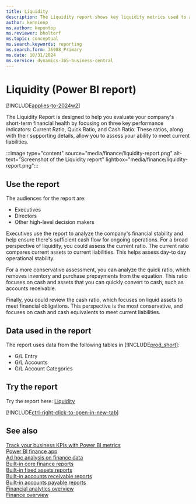 ```yaml
---
title: Liquidity
description: The Liquidity report shows key liquidity metrics used to analyze an organization's ability to meet current liabilities.
author: kennienp
ms.author: kepontop
ms.reviewer: bholtorf
ms.topic: conceptual
ms.search.keywords: reporting
ms.search.form: 36988_Primary
ms.date: 10/31/2024
ms.service: dynamics-365-business-central
---
```


# Liquidity (Power BI report)

[!INCLUDE[applies-to-2024w2](includes/applies-to-2024w2.md)]

The Liquidity Report is designed to help you evaluate your company's short-term financial health by focusing on three key performance indicators: Current Ratio, Quick Ratio, and Cash Ratio. These ratios, along with their supporting details, allow you to assess your ability to meet current liabilities.

:::image type="content" source="media/finance/liquidity-report.png" alt-text="Screenshot of the Liquidity report" lightbox="media/finance/liquidity-report.png":::

## Use the report

The audiences for the report are:

- Executives
- Directors
- Other high-level decision makers

Executives use the report to analyze the company's financial stability and help ensure there's sufficient cash flow for ongoing operations. For a broad perspective of liquidity, you could assess the current ratio. The current ratio compares current assets to current liabilities. This helps assess day-to day operational stability.

For a more conservative assessment, you can analyze the quick ratio, which removes inventory and purchase prepayments from the equation. This ratio focuses on cash and assets that you can quickly convert to cash, such as accounts receivable.  

Finally, you could review the cash ratio, which focuses on liquid assets to meet financial obligations. This perspective is the most conservative, and focuses on cash and cash equivalents to meet current liabilities.

<!-- ## Key Performance Indicators (KPIs)

The *Liquidity* report includes the following KPIs and measures: 

- [**Current Ratio**](####)
- [**Quick Ratio**](####)
- [**Cash Ratio**](####)
- [**Current Assets**](####)
- [**Current Liabilities**](####)
- [**Inventory**](####)
- [**Purchase Prepayments**](####)
- [**Liquid Assets**](####) -->

## Data used in the report

The report uses data from the following tables in [!INCLUDE[prod_short](includes/prod_short.md)]:

- G/L Entry
- G/L Accounts
- G/L Account Categories

## Try the report

Try the report here: [Liquidity](https://businesscentral.dynamics.com?page=36988)

[!INCLUDE[ctrl-right-click-to-open-in-new-tab](includes/ctrl-right-click-to-open-in-new-tab.md)]

## See also

[Track your business KPIs with Power BI metrics](track-kpis-with-power-bi-metrics.md)  
[Power BI finance app](finance-powerbi-app.md)  
[Ad hoc analysis on finance data](ad-hoc-analysis-finance.md)  
[Built-in core finance reports](finance-reports.md)  
[Built-in fixed assets reports](fa-reports.md)  
[Built-in accounts receivable reports](receivables-reports.md)  
[Built-in accounts payable reports](payables-reports.md)  
[Financial analytics overview](bi.md)  
[Finance overview](finance.md)